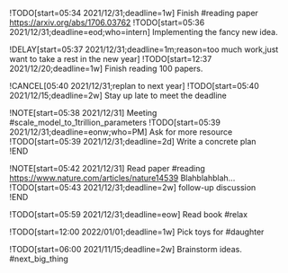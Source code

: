!TODO[start=05:34 2021/12/31;deadline=1w] Finish #reading paper https://arxiv.org/abs/1706.03762
!TODO[start=05:36 2021/12/31;deadline=eod;who=intern] Implementing the fancy new idea. 

!DELAY[start=05:37 2021/12/31;deadline=1m;reason=too much work,just want to take a rest in the new year] !TODO[start=12:37 2021/12/20;deadline=1w] Finish reading 100 papers.    

!CANCEL[05:40 2021/12/31;replan to next year] !TODO[start=05:40 2021/12/15;deadline=2w] Stay up late to meet the deadline

!NOTE[start=05:38 2021/12/31] Meeting #scale_model_to_1trillion_parameters
!TODO[start=05:39 2021/12/31;deadline=eonw;who=PM] Ask for more resource 
!TODO[start=05:39 2021/12/31;deadline=2d] Write a concrete plan  
!END

!NOTE[start=05:42 2021/12/31] Read paper #reading https://www.nature.com/articles/nature14539
Blahblahblah...
!TODO[start=05:43 2021/12/31;deadline=2w] follow-up discussion  
!END

!TODO[start=05:59 2021/12/31;deadline=eow] Read book #relax

!TODO[start=12:00 2022/01/01;deadline=1w] Pick toys for #daughter

!TODO[start=06:00 2021/11/15;deadline=2w] Brainstorm ideas. #next_big_thing
